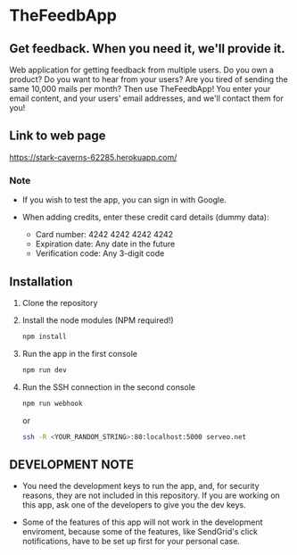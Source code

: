 # **TheFeedbApp**

## Get feedback. When you need it, we'll provide it.

Web application for getting feedback from multiple users.
Do you own a product? Do you want to hear from your users? Are you tired of sending the same 10,000 mails per month?
Then use TheFeedbApp! You enter your email content, and your users' email addresses, and we'll contact them for you!

## Link to web page

https://stark-caverns-62285.herokuapp.com/

### Note

- If you wish to test the app, you can sign in with Google.

- When adding credits, enter these credit card details (dummy data):
    - Card number: 4242 4242 4242 4242
    - Expiration date: Any date in the future
    - Verification code: Any 3-digit code

## Installation

1) Clone the repository

2) Install the node modules (NPM required!)
    ```Bash
    npm install
    ```

3) Run the app in the first console
    ```Bash
    npm run dev
    ```
4) Run the SSH connection in the second console
    ```Bash
    npm run webhook
    ```
    
    or
    
    ```Bash
    ssh -R <YOUR_RANDOM_STRING>:80:localhost:5000 serveo.net
    ```
    
## DEVELOPMENT NOTE

- You need the development keys to run the app, and, for security reasons,
  they are not included in this repository. 
  If you are working on this app, ask one of the developers to give you the
  dev keys.

- Some of the features of this app will not work in the development enviroment,
  because some of the features, like SendGrid's click notifications, have to be
  set up first for your personal case.
  
  
